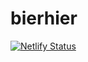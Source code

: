 # bierhier

[![Netlify Status](https://api.netlify.com/api/v1/badges/6bcab198-95c3-4ac4-83d2-ee909338117a/deploy-status)](https://app.netlify.com/sites/agitated-spence-54a94d/deploys)